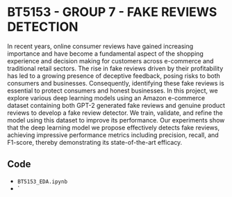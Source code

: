 # BT5153 - GROUP 7 - FAKE REVIEWS DETECTION

In recent years, online consumer reviews have gained increasing importance and have become a fundamental aspect of the shopping experience and decision making for customers across e-commerce and traditional retail sectors. The rise in fake reviews driven by their profitability has led to a growing presence of deceptive feedback, posing risks to both consumers and businesses. Consequently, identifying these fake reviews is essential to protect consumers and honest businesses. In this project, we explore various deep learning models using an Amazon e-commerce dataset containing both GPT-2 generated fake reviews and genuine product reviews to develop a fake review detector. We train, validate, and refine the model using this dataset to improve its performance. Our experiments show that the deep learning model we propose effectively detects fake reviews, achieving impressive performance metrics including precision, recall, and F1-score, thereby demonstrating its state-of-the-art efficacy.

## Code
- `BT5153_EDA.ipynb`
- `


